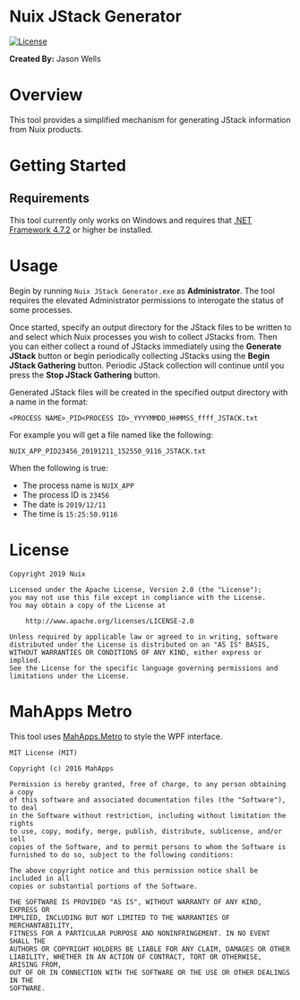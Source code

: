 Nuix JStack Generator
=====================

[![License](https://img.shields.io/badge/License-Apache%202.0-blue.svg)](http://www.apache.org/licenses/LICENSE-2.0)

**Created By:** Jason Wells

# Overview

This tool provides a simplified mechanism for generating JStack information from Nuix products.

# Getting Started

## Requirements

This tool currently only works on Windows and requires that [.NET Framework 4.7.2](https://dotnet.microsoft.com/download/dotnet-framework/net472) or higher be installed.

# Usage

Begin by running `Nuix JStack Generator.exe` as **Administrator**.  The tool requires the elevated Administrator permissions to interogate the status of some processes.

Once started, specify an output directory for the JStack files to be written to and select which Nuix processes you wish to collect JStacks from.  Then you can either collect a round of JStacks immediately using the **Generate JStack** button or begin periodically collecting JStacks using the **Begin JStack Gathering** button.  Periodic JStack collection will continue until you press the **Stop JStack Gathering** button.

Generated JStack files will be created in the specified output directory with a name in the format:

```
<PROCESS NAME>_PID<PROCESS ID>_YYYYMMDD_HHMMSS_ffff_JSTACK.txt
```

For example you will get a file named like the following:

```
NUIX_APP_PID23456_20191211_152550_9116_JSTACK.txt
```

When the following is true:

- The process name is `NUIX_APP`
- The process ID is `23456`
- The date is `2019/12/11`
- The time is `15:25:50.9116`

# License

```
Copyright 2019 Nuix

Licensed under the Apache License, Version 2.0 (the "License");
you may not use this file except in compliance with the License.
You may obtain a copy of the License at

    http://www.apache.org/licenses/LICENSE-2.0

Unless required by applicable law or agreed to in writing, software
distributed under the License is distributed on an "AS IS" BASIS,
WITHOUT WARRANTIES OR CONDITIONS OF ANY KIND, either express or implied.
See the License for the specific language governing permissions and
limitations under the License.
```

# MahApps Metro

This tool uses [MahApps.Metro](https://mahapps.com/) to style the WPF interface.

```
MIT License (MIT)

Copyright (c) 2016 MahApps

Permission is hereby granted, free of charge, to any person obtaining a copy
of this software and associated documentation files (the "Software"), to deal
in the Software without restriction, including without limitation the rights
to use, copy, modify, merge, publish, distribute, sublicense, and/or sell
copies of the Software, and to permit persons to whom the Software is
furnished to do so, subject to the following conditions:

The above copyright notice and this permission notice shall be included in all
copies or substantial portions of the Software.

THE SOFTWARE IS PROVIDED "AS IS", WITHOUT WARRANTY OF ANY KIND, EXPRESS OR
IMPLIED, INCLUDING BUT NOT LIMITED TO THE WARRANTIES OF MERCHANTABILITY,
FITNESS FOR A PARTICULAR PURPOSE AND NONINFRINGEMENT. IN NO EVENT SHALL THE
AUTHORS OR COPYRIGHT HOLDERS BE LIABLE FOR ANY CLAIM, DAMAGES OR OTHER
LIABILITY, WHETHER IN AN ACTION OF CONTRACT, TORT OR OTHERWISE, ARISING FROM,
OUT OF OR IN CONNECTION WITH THE SOFTWARE OR THE USE OR OTHER DEALINGS IN THE
SOFTWARE.
```